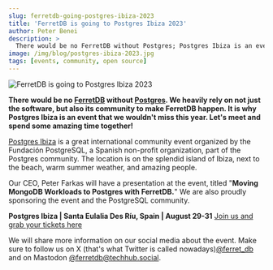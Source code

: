 ```yaml
---
slug: ferretdb-going-postgres-ibiza-2023
title: 'FerretDB is going to Postgres Ibiza 2023'
author: Peter Benei
description: >
  There would be no FerretDB without Postgres; Postgres Ibiza is an event that we wouldn't miss this year. Let's meet and spend some amazing time together!
image: /img/blog/postgres-ibiza-2023.jpg
tags: [events, community, open source]
---
```


![FerretDB is going to Postgres Ibiza 2023](/img/blog/postgres-ibiza-2023.jpg)

**There would be no [FerretDB](https://www.ferretdb.io) without [Postgres](https://www.postgresql.org/). We heavily rely on not just the software, but also its community to make FerretDB happen. It is why Postgres Ibiza is an event that we wouldn't miss this year. Let's meet and spend some amazing time together!**

<!--truncate-->

[Postgres Ibiza](https://pgibz.io/) is a great international community event organized by the Fundación PostgreSQL, a Spanish non-profit organization, part of the Postgres community.
The location is on the splendid island of Ibiza, next to the beach, warm summer weather, and amazing people.

Our CEO, Peter Farkas will have a presentation at the event, titled "**Moving MongoDB Workloads to Postgres with FerretDB.**" We are also proudly sponsoring the event and the PostgreSQL community.

**Postgres Ibiza | Santa Eulalia Des Ríu, Spain | August 29-31** [Join us and grab your tickets here](https://pgibz.io/)

We will share more information on our social media about the event.
Make sure to follow us on X (that's what Twitter is called nowadays)[@ferret_db](https://twitter.com/ferret_db) and on Mastodon [@ferretdb@techhub.social](https://techhub.social/@ferretdb).

